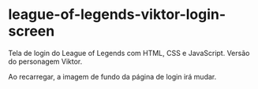 # league-of-legends-viktor-login-screen
Tela de login do League of Legends com HTML, CSS e JavaScript. Versão do personagem Viktor.



Ao recarregar, a imagem de fundo da página de login irá mudar.
